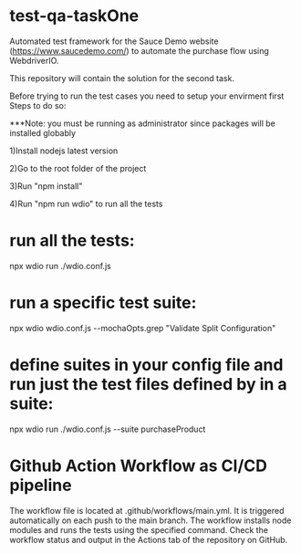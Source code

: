 # test-qa-taskOne
Automated test framework for the Sauce Demo website (https://www.saucedemo.com/) to automate the purchase flow using WebdriverIO.

This repository will contain the solution for the second task.

Before trying to run the test cases you need to setup your envirment first Steps to do so:

***Note: you must be running as administrator since packages will be installed globably

1)Install nodejs latest version

2)Go to the root folder of the project

3)Run "npm install"

4)Run "npm run wdio" to run all the tests

# run all the tests:

npx wdio run ./wdio.conf.js

# run a specific test suite:

npx wdio wdio.conf.js --mochaOpts.grep "Validate Split Configuration"

# define suites in your config file and run just the test files defined by in a suite:

npx wdio run ./wdio.conf.js --suite purchaseProduct

# Github Action Workflow as CI/CD pipeline 

The workflow file is located at .github/workflows/main.yml. It is triggered automatically on each push to the main branch. The workflow installs node modules and runs the tests using the specified command. Check the workflow status and output in the Actions tab of the repository on GitHub. 






